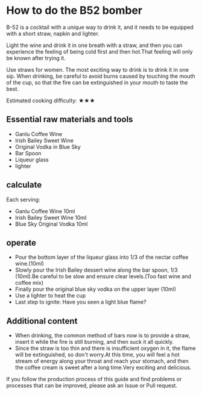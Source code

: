 # How to do the B52 bomber

B-52 is a cocktail with a unique way to drink it, and it needs to be equipped with a short straw, napkin and lighter.

Light the wine and drink it in one breath with a straw, and then you can experience the feeling of being cold first and then hot.That feeling will only be known after trying it.

Use straws for women. The most exciting way to drink is to drink it in one sip. When drinking, be careful to avoid burns caused by touching the mouth of the cup, so that the fire can be extinguished in your mouth to taste the best.

Estimated cooking difficulty: ★★★

## Essential raw materials and tools

- Ganlu Coffee Wine
- Irish Bailey Sweet Wine
- Original Vodka in Blue Sky
- Bar Spoon
- Liqueur glass
- lighter

## calculate

Each serving:

- Ganlu Coffee Wine 10ml
- Irish Bailey Sweet Wine 10ml
- Blue Sky Original Vodka 10ml

## operate

- Pour the bottom layer of the liqueur glass into 1/3 of the nectar coffee wine.(10ml)
- Slowly pour the Irish Bailey dessert wine along the bar spoon, 1/3 (10ml).Be careful to be slow and ensure clear levels.(Too fast wine and coffee mix)
- Finally pour the original blue sky vodka on the upper layer (10ml)
- Use a lighter to heat the cup
- Last step to ignite: Have you seen a light blue flame?

## Additional content

- When drinking, the common method of bars now is to provide a straw, insert it while the fire is still burning, and then suck it all quickly.
- Since the straw is too thin and there is insufficient oxygen in it, the flame will be extinguished, so don't worry.At this time, you will feel a hot stream of energy along your throat and reach your stomach, and then the coffee cream is sweet after a long time.Very exciting and delicious.

If you follow the production process of this guide and find problems or processes that can be improved, please ask an Issue or Pull request.